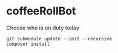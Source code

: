 # coffeeRollBot
Choose who is on duty today

```
git submodule update --init --recursive
composer install
```
